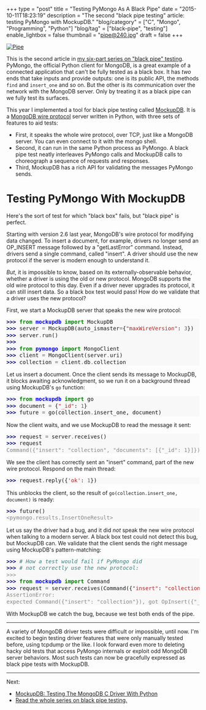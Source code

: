 +++
type = "post"
title = "Testing PyMongo As A Black Pipe"
date = "2015-10-11T18:23:19"
description = "The second \"black pipe testing\" article: testing PyMongo with MockupDB."
"blog/category" = ["C", "Mongo", "Programming", "Python"]
"blog/tag" = ["black-pipe", "testing"]
enable_lightbox = false
thumbnail = "pipe@240.jpg"
draft = false
+++

<p><a href="https://www.flickr.com/photos/emptysquare/2227062653"><img style="display:block; margin-left:auto; margin-right:auto;" src="pipe.jpg" alt="Pipe" title="Pipe" /></a></p>
<p>This is the second article in <a href="/blog/black-pipe-testing-series/">my six-part series on "black pipe" testing</a>. PyMongo, the official Python client for MongoDB, is a great example of a connected application that can't be fully tested as a black box. It has <em>two</em> ends that take inputs and provide outputs: one is its public API, the methods <code>find</code> and <code>insert_one</code> and so on. But the other is its communication over the network with the MongoDB server. Only by treating it as a black pipe can we fully test its surfaces.</p>
<p>This year I implemented a tool for black pipe testing called
<a href="http://mockupdb.readthedocs.org/">MockupDB</a>. It is a <a href="http://docs.mongodb.org/meta-driver/latest/legacy/mongodb-wire-protocol/">MongoDB wire protocol</a> server written in Python, with three
sets of features to aid tests:</p>
<ul>
<li>First, it speaks the whole wire protocol,
over TCP, just like a MongoDB server. You can even connect to it with the mongo shell.</li>
<li>Second, 
it can run in the same Python process as PyMongo. A black pipe test neatly interleaves
PyMongo calls and MockupDB calls to choreograph a sequence of requests and responses.</li>
<li>Third, MockupDB has a rich API for validating the messages PyMongo sends.</li>
</ul>
<h1 id="testing-pymongo-with-mockupdb">Testing PyMongo With MockupDB</h1>
<p>Here's the sort of test for which "black box" fails, but "black pipe" is perfect.</p>
<p>Starting with version 2.6 last year, MongoDB's wire protocol for modifying data changed. To insert a document, for example, drivers no longer send an OP_INSERT message followed by a "getLastError" command. Instead, drivers send a single command, called "insert". A driver should use the new protocol if the server is modern enough to understand it.</p>
<p><em>But</em>, it is impossible to know, based on its externally-observable behavior, whether a driver is using the old or new protocol. MongoDB supports the old wire protocol to this day. Even if a driver never upgrades its protocol, it can still insert data. So a black box test would pass! How do we validate that a driver uses the new protocol?</p>
<p>First, we start a MockupDB server that speaks the new wire protocol:</p>
<div class="codehilite" style="background: #f8f8f8"><pre style="line-height: 125%"><span style="color: #000080; font-weight: bold">&gt;&gt;&gt; </span><span style="color: #008000; font-weight: bold">from</span> <span style="color: #0000FF; font-weight: bold">mockupdb</span> <span style="color: #008000; font-weight: bold">import</span> MockupDB
<span style="color: #000080; font-weight: bold">&gt;&gt;&gt; </span>server <span style="color: #666666">=</span> MockupDB(auto_ismaster<span style="color: #666666">=</span>{<span style="color: #BA2121">&quot;maxWireVersion&quot;</span>: <span style="color: #666666">3</span>})
<span style="color: #000080; font-weight: bold">&gt;&gt;&gt; </span>server<span style="color: #666666">.</span>run()
<span style="color: #000080; font-weight: bold">&gt;&gt;&gt; </span>
<span style="color: #000080; font-weight: bold">&gt;&gt;&gt; </span><span style="color: #008000; font-weight: bold">from</span> <span style="color: #0000FF; font-weight: bold">pymongo</span> <span style="color: #008000; font-weight: bold">import</span> MongoClient
<span style="color: #000080; font-weight: bold">&gt;&gt;&gt; </span>client <span style="color: #666666">=</span> MongoClient(server<span style="color: #666666">.</span>uri)
<span style="color: #000080; font-weight: bold">&gt;&gt;&gt; </span>collection <span style="color: #666666">=</span> client<span style="color: #666666">.</span>db<span style="color: #666666">.</span>collection
</pre></div>


<p>Let us insert a document. Once the client sends its message to MockupDB, it blocks awaiting acknowledgment, so we run it on a background thread using MockupDB's <code>go</code> function:</p>
<div class="codehilite" style="background: #f8f8f8"><pre style="line-height: 125%"><span style="color: #000080; font-weight: bold">&gt;&gt;&gt; </span><span style="color: #008000; font-weight: bold">from</span> <span style="color: #0000FF; font-weight: bold">mockupdb</span> <span style="color: #008000; font-weight: bold">import</span> go
<span style="color: #000080; font-weight: bold">&gt;&gt;&gt; </span>document <span style="color: #666666">=</span> {<span style="color: #BA2121">&quot;_id&quot;</span>: <span style="color: #666666">1</span>}
<span style="color: #000080; font-weight: bold">&gt;&gt;&gt; </span>future <span style="color: #666666">=</span> go(collection<span style="color: #666666">.</span>insert_one, document)
</pre></div>


<p>Now the client waits, and we use MockupDB to read the message it sent:</p>
<div class="codehilite" style="background: #f8f8f8"><pre style="line-height: 125%"><span style="color: #000080; font-weight: bold">&gt;&gt;&gt; </span>request <span style="color: #666666">=</span> server<span style="color: #666666">.</span>receives()
<span style="color: #000080; font-weight: bold">&gt;&gt;&gt; </span>request
<span style="color: #888888">Command({&quot;insert&quot;: &quot;collection&quot;, &quot;documents&quot;: [{&quot;_id&quot;: 1}]})</span>
</pre></div>


<p>We see the client has correctly sent an "insert" command, part of the new wire protocol. Respond on the main thread:</p>
<div class="codehilite" style="background: #f8f8f8"><pre style="line-height: 125%"><span style="color: #000080; font-weight: bold">&gt;&gt;&gt; </span>request<span style="color: #666666">.</span>reply({<span style="color: #BA2121">&#39;ok&#39;</span>: <span style="color: #666666">1</span>})
</pre></div>


<p>This unblocks the client, so the result of <code>go(collection.insert_one, document)</code> is ready:</p>
<div class="codehilite" style="background: #f8f8f8"><pre style="line-height: 125%"><span style="color: #000080; font-weight: bold">&gt;&gt;&gt; </span>future()
<span style="color: #888888">&lt;pymongo.results.InsertOneResult&gt;</span>
</pre></div>


<p>Let us say the driver had a bug, and it did <em>not</em> speak the new wire protocol when talking to a modern server. A black box test could not detect this bug, but MockupDB can. We validate that the client sends the right message using MockupDB's pattern-matching:</p>
<div class="codehilite" style="background: #f8f8f8"><pre style="line-height: 125%"><span style="color: #000080; font-weight: bold">&gt;&gt;&gt; </span><span style="color: #408080; font-style: italic"># How a test would fail if PyMongo did</span>
<span style="color: #000080; font-weight: bold">&gt;&gt;&gt; </span><span style="color: #408080; font-style: italic"># not correctly use the new protocol:</span>
<span style="color: #888888">&gt;&gt;&gt;</span>
<span style="color: #000080; font-weight: bold">&gt;&gt;&gt; </span><span style="color: #008000; font-weight: bold">from</span> <span style="color: #0000FF; font-weight: bold">mockupdb</span> <span style="color: #008000; font-weight: bold">import</span> Command
<span style="color: #000080; font-weight: bold">&gt;&gt;&gt; </span>request <span style="color: #666666">=</span> server<span style="color: #666666">.</span>receives(Command({<span style="color: #BA2121">&quot;insert&quot;</span>: <span style="color: #BA2121">&quot;collection&quot;</span>}))
<span style="color: #888888">AssertionError:</span>
<span style="color: #888888">expected Command({&quot;insert&quot;: &quot;collection&quot;}), got OpInsert({&quot;_id&quot;: 1})</span>
</pre></div>


<p>With MockupDB we catch the bug, because we test both ends of the pipe.</p>
<hr />
<p>A variety of MongoDB driver tests were difficult or impossible, until now. I'm excited to begin testing driver features that were only manually tested before, using tcpdump or the like. I look forward even more to deleting hacky old tests that access PyMongo internals or exploit odd MongoDB server behaviors. Most such tests can now be gracefully expressed as black pipe tests with MockupDB.</p>
<hr />
<p>Next:</p>
<ul>
<li><a href="/blog/mockupdb-test-libmongoc-mongodb-c-driver-python/">MockupDB: Testing The MongoDB C Driver With Python</a></li>
<li><a href="/blog/black-pipe-testing-series/">Read the whole series on black pipe testing.</a></li>
</ul>
    